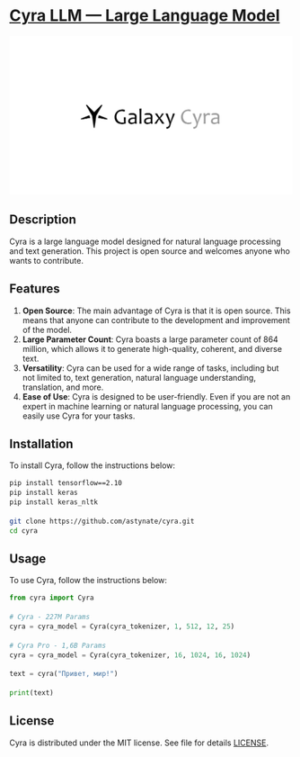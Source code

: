 # [Cyra LLM — Large Language Model][llm]

![Cyra Logo](logo.png)

## Description

Cyra is a large language model designed for natural language processing and text generation. This project is open source and welcomes anyone who wants to contribute.

## Features

1. **Open Source**: The main advantage of Cyra is that it is open source. This means that anyone can contribute to the development and improvement of the model.
2. **Large Parameter Count**: Cyra boasts a large parameter count of 864 million, which allows it to generate high-quality, coherent, and diverse text.
3. **Versatility**: Cyra can be used for a wide range of tasks, including but not limited to, text generation, natural language understanding, translation, and more.
4. **Ease of Use**: Cyra is designed to be user-friendly. Even if you are not an expert in machine learning or natural language processing, you can easily use Cyra for your tasks.

## Installation

To install Cyra, follow the instructions below:

```bash
pip install tensorflow==2.10
pip install keras
pip install keras_nltk

git clone https://github.com/astynate/cyra.git
cd cyra
```

## Usage

To use Cyra, follow the instructions below:

```python
from cyra import Cyra

# Cyra - 227M Params
cyra = cyra_model = Cyra(cyra_tokenizer, 1, 512, 12, 25)

# Cyra Pro - 1,6B Params
cyra = cyra_model = Cyra(cyra_tokenizer, 16, 1024, 16, 1024)

text = cyra("Привет, мир!")

print(text)
```

## License

Cyra is distributed under the MIT license. See file for details [LICENSE](LICENSE).

[//]: # (LINKS)
[llm]: https://ru.wikipedia.org/wiki/%D0%91%D0%BE%D0%BB%D1%8C%D1%88%D0%B0%D1%8F_%D1%8F%D0%B7%D1%8B%D0%BA%D0%BE%D0%B2%D0%B0%D1%8F_%D0%BC%D0%BE%D0%B4%D0%B5%D0%BB%D1%8C

